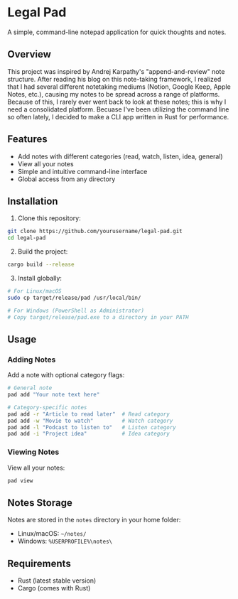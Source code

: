 # Legal Pad

A simple, command-line notepad application for quick thoughts and notes.

## Overview

This project was inspired by Andrej Karpathy's "append-and-review" note structure. After reading his blog on this
note-taking framework, I realized that I had several different notetaking mediums (Notion, Google Keep, Apple Notes,
etc.), causing my notes to be spread across a range of platforms. Because of this, I rarely ever went back to look at 
these notes; this is why I need a consolidated platform. Becuase I've been utilizing the command line so often lately, I 
decided to make a CLI app written in Rust for performance.  

## Features

- Add notes with different categories (read, watch, listen, idea, general)
- View all your notes
- Simple and intuitive command-line interface
- Global access from any directory

## Installation

1. Clone this repository:
```bash
git clone https://github.com/yourusername/legal-pad.git
cd legal-pad
```

2. Build the project:
```bash
cargo build --release
```

3. Install globally:
```bash
# For Linux/macOS
sudo cp target/release/pad /usr/local/bin/

# For Windows (PowerShell as Administrator)
# Copy target/release/pad.exe to a directory in your PATH
```

## Usage

### Adding Notes

Add a note with optional category flags:
```bash
# General note
pad add "Your note text here"

# Category-specific notes
pad add -r "Article to read later"  # Read category
pad add -w "Movie to watch"         # Watch category
pad add -l "Podcast to listen to"   # Listen category
pad add -i "Project idea"           # Idea category
```

### Viewing Notes

View all your notes:
```bash
pad view
```

## Notes Storage

Notes are stored in the `notes` directory in your home folder:
- Linux/macOS: `~/notes/`
- Windows: `%USERPROFILE%\notes\`

## Requirements

- Rust (latest stable version)
- Cargo (comes with Rust)
